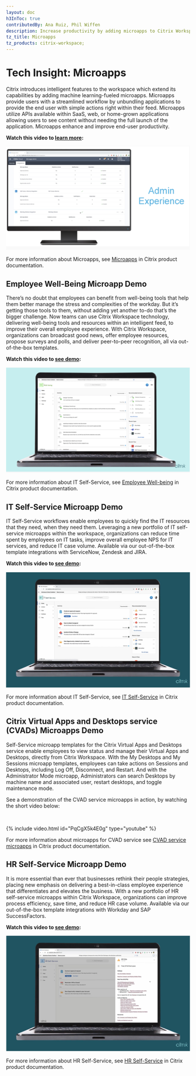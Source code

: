 ```yaml
---
layout: doc
h3InToc: true
contributedBy: Ana Ruiz, Phil Wiffen
description: Increase productivity by adding microapps to Citrix Workspace. Microapps allow users to view information and perform actions without launching the full application.
tz_title: Microapps
tz_products: citrix-workspace;
---
```

# Tech Insight: Microapps

Citrix introduces intelligent features to the workspace which extend its capabilities by adding machine learning-fueled microapps. Microapps provide users with a streamlined workflow by unbundling applications to provide the end user with simple actions right within their feed. Microapps utilize APIs available within SaaS, web, or home-grown applications allowing users to see content without needing the full launch of the application. Microapps enhance and improve end-user productivity.

**Watch this video to [learn more](https://www.youtube.com/watch?v=a1W_BEHYUcI&feature=youtu.be):**

[![Tech Insight-Microapp Overview](/en-us/tech-zone/learn/media/tech-insights_microapps_admin.png)](https://www.youtube.com/watch?v=a1W_BEHYUcI&feature=youtu.be)

For more information about Microapps, see [Microapps](/en-us/citrix-microapps.html) in Citrix product documentation.

## Employee Well-Being Microapp Demo

There’s no doubt that employees can benefit from well-being tools that help them better manage the stress and complexities of the workday. But it’s getting those tools to them, without adding yet another to-do that’s the bigger challenge. Now teams can use Citrix Workspace technology, delivering well-being tools and resources within an intelligent feed, to improve their overall employee experience.
With Citrix Workspace, organizations can broadcast good news, offer employee resources, propose surveys and polls, and deliver peer-to-peer recognition, all via out-of-the-box templates.

**Watch this video to [see demo](https://www.youtube.com/watch?v=1XD2gTK-W1g&feature=youtu.be&ab_channel=Citrix):**

[![Tech Insight-IT Self-Service](/en-us/tech-zone/learn/media/tech-insights_microapps_well-being.png)](https://www.youtube.com/watch?v=1XD2gTK-W1g&feature=youtu.be&ab_channel=Citrix)

For more information about IT Self-Service, see [Employee Well-being](/en-us/citrix-workspace/optimize-workflows/well-being.html) in Citrix product documentation.

## IT Self-Service Microapp Demo

IT Self-Service workflows enable employees to quickly find the IT resources that they need, when they need them. Leveraging a new portfolio of IT self-service microapps within the workspace, organizations can reduce time spent by employees on IT tasks, improve overall employee NPS for IT services, and reduce IT case volume. Available via our out-of-the-box template integrations with ServiceNow, Zendesk and JIRA.

**Watch this video to [see demo](https://www.youtube.com/watch?v=9FMzApqIBqA&feature=youtu.be&ab_channel=Citrix):**

[![Tech Insight-IT Self-Service](/en-us/tech-zone/learn/media/tech-insights_microapps_it.png)](https://www.youtube.com/watch?v=9FMzApqIBqA&feature=youtu.be&ab_channel=Citrix)

For more information about IT Self-Service, see [IT Self-Service](/en-us/citrix-microapps/deliver-workflows/it-self-service.html) in Citrix product documentation.

## Citrix Virtual Apps and Desktops service (CVADs) Microapps Demo

Self-Service microapp templates for the Citrix Virtual Apps and Desktops service enable employees to view status and manage their Virtual Apps and Desktops, directly from Citrix Workspace. With the My Desktops and My Sessions microapp templates, employees can take actions on Sessions and Desktops, including Log Off, Disconnect, and Restart. And with the Administrator Mode microapp, Administrators can search Desktops by machine name and associated user, restart desktops, and toggle maintenance mode.

See a demonstration of the CVAD service microapps in action, by watching the short video below:

&nbsp;

{% include video.html id="PqCgX5k4E0g" type="youtube" %}

For more information about microapps for CVAD service see [CVAD service microapps](/en-us/citrix-microapps/set-up-template-integrations/integrate-cvads.html) in Citrix product documentation.

## HR Self-Service Microapp Demo

It is more essential than ever that businesses rethink their people strategies, placing new emphasis on delivering a best-in-class employee experience that differentiates and elevates the business. With a new portfolio of HR self-service microapps within Citrix Workspace, organizations can improve process efficiency, save time, and reduce HR case volume. Available via our out-of-the-box template integrations with Workday and SAP SuccessFactors.

**Watch this video to [see demo](https://www.youtube.com/watch?v=1JMdpHt4msk&feature=youtu.be&ab_channel=Citrix):**

[![Tech Insight-HR Self-Service](/en-us/tech-zone/learn/media/tech-insights_microapps_hr.png)](https://www.youtube.com/watch?v=1JMdpHt4msk&feature=youtu.be&ab_channel=Citrix)

For more information about HR Self-Service, see [HR Self-Service](/en-us/citrix-microapps/deliver-workflows/hr-self-service.html) in Citrix product documentation.
